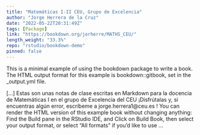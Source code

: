 ```yaml
---
title: "Matemáticas I-II CEU, Grupo de Excelencia"
author: "Jorge Herrera de la Cruz"
date: "2022-05-22T20:31:49Z"
tags: [Package]
link: "https://bookdown.org/jorherre/MATHS_CEU/"
length_weight: "33.3%"
repo: "rstudio/bookdown-demo"
pinned: false
---
```


<p>This is a minimal example of using the bookdown package to write a book.
The HTML output format for this example is bookdown::gitbook,
set in the _output.yml file.</p> [...] Estas son unas notas de clase escritas en Markdown para la docencia de Matemáticas I en el grupo de Excelencia del CEU ¡Disfrútalas y, si encuentras algún error, escríbeme a jorge.herrera1@ceu.es ! You can render the HTML version of this example book without changing anything: Find the Build pane in the RStudio IDE, and Click on Build Book, then select your output format, or select “All formats” if you’d like to use ...
